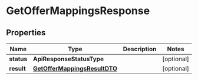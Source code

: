 

# GetOfferMappingsResponse


## Properties

Name | Type | Description | Notes
------------ | ------------- | ------------- | -------------
**status** | **ApiResponseStatusType** |  |  [optional]
**result** | [**GetOfferMappingsResultDTO**](GetOfferMappingsResultDTO.md) |  |  [optional]



